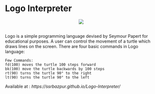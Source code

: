 # Logo Interpreter
<center>
<img src="https://upload.wikimedia.org/wikipedia/commons/2/2c/Remi_turtlegrafik.png"/></center>
<br>
<p>Logo is a simple programming language devised by Seymour Papert for educational purposes. A user can control the movement of a turtle which draws lines on the screen. There are four basic commands in Logo language:</p>

```
Few Commands:
fd(100) moves the turtle 100 steps forward
bk(100) move the turtle backwards by 100 steps
rt(90) turns the turtle 90° to the right
lt(90) turns the turtle 90° to the left

```

<p> Available at : <i> https://ssrbazpur.github.io/Logo-Interpreter/ </i> </p>
